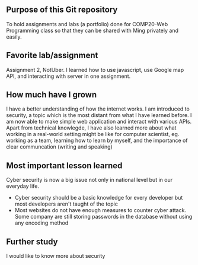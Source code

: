## Purpose of this Git repository
To hold assignments and labs (a portfolio) done for COMP20-Web Programming class so that they can be shared with Ming privately and easily. 

## Favorite lab/assignment
Assignment 2, NotUber. I learned how to use javascript, use Google map API, and interacting with server in one assignment.

## How much have I grown
I have a better understanding of how the internet works. I am introduced to security, a topic which is the most distant from what I have learned before. I am now able to make simple web application and interact with various APIs. Apart from technical knowlegde, I have also learned more about what working in a real-world setting might be like for computer scientist, eg. working as a team, learning how to learn by myself, and the importance of clear communcation (writing and speaking)

## Most important lesson learned
Cyber security is now a big issue not only in national level but in our everyday life.
- Cyber security should be a basic knowledge for every developer but most developers aren't taught of the topic
- Most websites do not have enough measures to counter cyber attack. Some company are still storing passwords in the database without using any encoding method

## Further study
I would like to know more about security